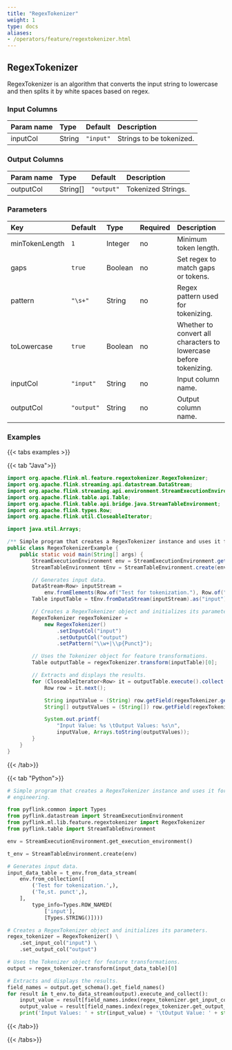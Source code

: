 ```yaml
---
title: "RegexTokenizer"
weight: 1
type: docs
aliases:
- /operators/feature/regextokenizer.html
---
```


<!--
Licensed to the Apache Software Foundation (ASF) under one
or more contributor license agreements.  See the NOTICE file
distributed with this work for additional information
regarding copyright ownership.  The ASF licenses this file
to you under the Apache License, Version 2.0 (the
"License"); you may not use this file except in compliance
with the License.  You may obtain a copy of the License at

  http://www.apache.org/licenses/LICENSE-2.0

Unless required by applicable law or agreed to in writing,
software distributed under the License is distributed on an
"AS IS" BASIS, WITHOUT WARRANTIES OR CONDITIONS OF ANY
KIND, either express or implied.  See the License for the
specific language governing permissions and limitations
under the License.
-->

## RegexTokenizer

RegexTokenizer is an algorithm that converts the input string
to lowercase and then splits it by white spaces based on regex. 

### Input Columns

| Param name | Type   | Default   | Description              |
|:-----------|:-------|:----------|:-------------------------|
| inputCol   | String | `"input"` | Strings to be tokenized. |

### Output Columns

| Param name | Type     | Default    | Description        |
|:-----------|:---------|:-----------|:-------------------|
| outputCol  | String[] | `"output"` | Tokenized Strings. |

### Parameters

| Key            | Default    | Type    | Required | Description                                                       |
|:---------------|:-----------|:--------|:---------|:------------------------------------------------------------------|
| minTokenLength | `1`        | Integer | no       | Minimum token length.                                             |
| gaps           | `true`     | Boolean | no       | Set regex to match gaps or tokens.                                |
| pattern        | `"\s+"`    | String  | no       | Regex pattern used for tokenizing.                                |
| toLowercase    | `true`     | Boolean | no       | Whether to convert all characters to lowercase before tokenizing. |
| inputCol       | `"input"`  | String  | no       | Input column name.                                                |
| outputCol      | `"output"` | String  | no       | Output column name.                                               |
### Examples

{{< tabs examples >}}

{{< tab "Java">}}

```java
import org.apache.flink.ml.feature.regextokenizer.RegexTokenizer;
import org.apache.flink.streaming.api.datastream.DataStream;
import org.apache.flink.streaming.api.environment.StreamExecutionEnvironment;
import org.apache.flink.table.api.Table;
import org.apache.flink.table.api.bridge.java.StreamTableEnvironment;
import org.apache.flink.types.Row;
import org.apache.flink.util.CloseableIterator;

import java.util.Arrays;

/** Simple program that creates a RegexTokenizer instance and uses it for feature engineering. */
public class RegexTokenizerExample {
	public static void main(String[] args) {
		StreamExecutionEnvironment env = StreamExecutionEnvironment.getExecutionEnvironment();
		StreamTableEnvironment tEnv = StreamTableEnvironment.create(env);

		// Generates input data.
		DataStream<Row> inputStream =
			env.fromElements(Row.of("Test for tokenization."), Row.of("Te,st. punct"));
		Table inputTable = tEnv.fromDataStream(inputStream).as("input");

		// Creates a RegexTokenizer object and initializes its parameters.
		RegexTokenizer regexTokenizer =
			new RegexTokenizer()
				.setInputCol("input")
				.setOutputCol("output")
				.setPattern("\\w+|\\p{Punct}");

		// Uses the Tokenizer object for feature transformations.
		Table outputTable = regexTokenizer.transform(inputTable)[0];

		// Extracts and displays the results.
		for (CloseableIterator<Row> it = outputTable.execute().collect(); it.hasNext(); ) {
			Row row = it.next();

			String inputValue = (String) row.getField(regexTokenizer.getInputCol());
			String[] outputValues = (String[]) row.getField(regexTokenizer.getOutputCol());

			System.out.printf(
				"Input Value: %s \tOutput Values: %s\n",
				inputValue, Arrays.toString(outputValues));
		}
	}
}


```

{{< /tab>}}

{{< tab "Python">}}

```python
# Simple program that creates a RegexTokenizer instance and uses it for feature
# engineering.

from pyflink.common import Types
from pyflink.datastream import StreamExecutionEnvironment
from pyflink.ml.lib.feature.regextokenizer import RegexTokenizer
from pyflink.table import StreamTableEnvironment

env = StreamExecutionEnvironment.get_execution_environment()

t_env = StreamTableEnvironment.create(env)

# Generates input data.
input_data_table = t_env.from_data_stream(
    env.from_collection([
        ('Test for tokenization.',),
        ('Te,st. punct',),
    ],
        type_info=Types.ROW_NAMED(
            ['input'],
            [Types.STRING()])))

# Creates a RegexTokenizer object and initializes its parameters.
regex_tokenizer = RegexTokenizer() \
    .set_input_col("input") \
    .set_output_col("output")

# Uses the Tokenizer object for feature transformations.
output = regex_tokenizer.transform(input_data_table)[0]

# Extracts and displays the results.
field_names = output.get_schema().get_field_names()
for result in t_env.to_data_stream(output).execute_and_collect():
    input_value = result[field_names.index(regex_tokenizer.get_input_col())]
    output_value = result[field_names.index(regex_tokenizer.get_output_col())]
    print('Input Values: ' + str(input_value) + '\tOutput Value: ' + str(output_value))

```

{{< /tab>}}

{{< /tabs>}}
